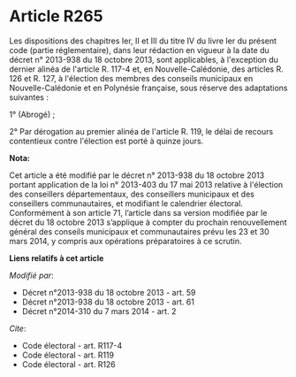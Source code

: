 # Article R265

Les dispositions des chapitres Ier, II et III du titre IV du livre Ier du présent code (partie réglementaire), dans leur
rédaction en vigueur à la date du décret n° 2013-938 du 18 octobre 2013, sont applicables, à l'exception du dernier alinéa de
l'article R. 117-4 et, en Nouvelle-Calédonie, des articles R. 126 et R. 127, à l'élection des membres des conseils municipaux
en Nouvelle-Calédonie et en Polynésie française, sous réserve des adaptations suivantes : 

1° (Abrogé) ; 

2° Par dérogation au premier alinéa de l'article R. 119, le délai de recours contentieux contre l'élection est porté à quinze
jours.

**Nota:**

Cet article a été modifié par le décret n° 2013-938 du 18 octobre 2013 portant application de la loi n° 2013-403 du 17 mai
2013 relative à l'élection des conseillers départementaux, des conseillers municipaux et des conseillers communautaires, et
modifiant le calendrier électoral. Conformément à son article 71, l’article dans sa version modifiée par le décret du 18
octobre 2013 s’applique à compter du prochain renouvellement général des conseils municipaux et communautaires prévu les 23
et 30 mars 2014, y compris aux opérations préparatoires à ce scrutin.

**Liens relatifs à cet article**

_Modifié par_:

  - Décret n°2013-938 du 18 octobre 2013 - art. 59
  - Décret n°2013-938 du 18 octobre 2013 - art. 61
  - Décret n°2014-310 du 7 mars 2014 - art. 2

_Cite_:

  - Code électoral - art. R117-4
  - Code électoral - art. R119
  - Code électoral - art. R126
